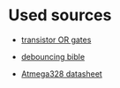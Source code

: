 # Used sources

- [transistor OR gates](http://hyperphysics.phy-astr.gsu.edu/hbase/Electronic/trangate.html#c4)

- [debouncing bible](https://my.eng.utah.edu/%7Ecs5780/debouncing.pdf)

- [Atmega328 datasheet](https://ww1.microchip.com/downloads/en/DeviceDoc/Atmel-7810-Automotive-Microcontrollers-ATmega328P_Datasheet.pdf)